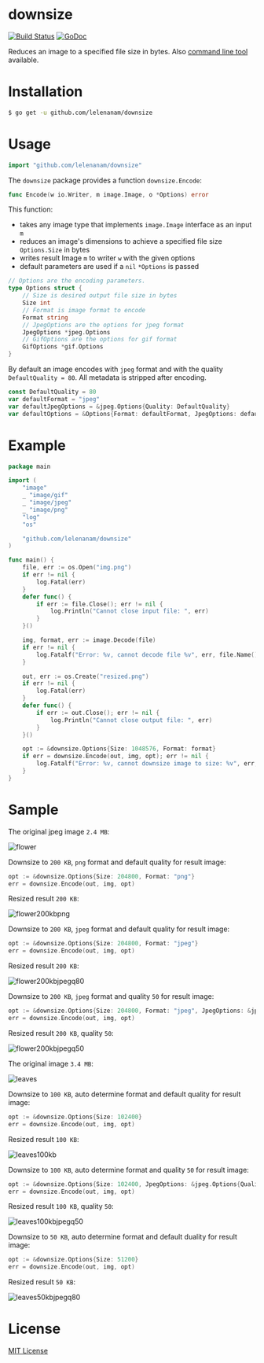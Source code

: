 # downsize

[![Build Status](https://travis-ci.org/lelenanam/downsize.svg?branch=master)](https://travis-ci.org/lelenanam/downsize)
[![GoDoc](https://godoc.org/github.com/lelenanam/downsize?status.svg)](https://godoc.org/github.com/lelenanam/downsize)

Reduces an image to a specified file size in bytes.
Also [command line tool](https://github.com/lelenanam/downsize/tree/master/cmd/downsize) available.

# Installation

```bash
$ go get -u github.com/lelenanam/downsize
```

# Usage

```go
import "github.com/lelenanam/downsize"
```

The `downsize` package provides a function `downsize.Encode`:

```go
func Encode(w io.Writer, m image.Image, o *Options) error 
```

This function:

* takes any image type that implements `image.Image` interface as an input `m`
* reduces an image's dimensions to achieve a specified file size `Options.Size` in bytes
* writes result Image `m` to writer `w` with the given options
* default parameters are used if a `nil` `*Options` is passed

```go
// Options are the encoding parameters.
type Options struct {
	// Size is desired output file size in bytes
	Size int
	// Format is image format to encode
	Format string
	// JpegOptions are the options for jpeg format
	JpegOptions *jpeg.Options
	// GifOptions are the options for gif format
	GifOptions *gif.Options
}
```

By default an image encodes with `jpeg` format and with the quality `DefaultQuality = 80`.
All metadata is stripped after encoding.

```go
const DefaultQuality = 80
var defaultFormat = "jpeg"
var defaultJpegOptions = &jpeg.Options{Quality: DefaultQuality}
var defaultOptions = &Options{Format: defaultFormat, JpegOptions: defaultJpegOptions}

```

# Example

```go
package main

import (
	"image"
	_ "image/gif"
	_ "image/jpeg"
	_ "image/png"
	"log"
	"os"

	"github.com/lelenanam/downsize"
)

func main() {
	file, err := os.Open("img.png")
	if err != nil {
		log.Fatal(err)
	}
	defer func() {
		if err := file.Close(); err != nil {
			log.Println("Cannot close input file: ", err)
		}
	}()

	img, format, err := image.Decode(file)
	if err != nil {
		log.Fatalf("Error: %v, cannot decode file %v", err, file.Name())
	}

	out, err := os.Create("resized.png")
	if err != nil {
		log.Fatal(err)
	}
	defer func() {
		if err := out.Close(); err != nil {
			log.Println("Cannot close output file: ", err)
		}
	}()

	opt := &downsize.Options{Size: 1048576, Format: format}
	if err = downsize.Encode(out, img, opt); err != nil {
		log.Fatalf("Error: %v, cannot downsize image to size: %v", err, opt.Size)
	}
}
```

# Sample

The original jpeg image `2.4 MB`:

![flower](https://cloud.githubusercontent.com/assets/4003503/24624009/4fcd3962-185f-11e7-8b6b-a28e217cba27.jpg)

Downsize to `200 KB`, `png` format and default quality for result image:

```go
opt := &downsize.Options{Size: 204800, Format: "png"}
err = downsize.Encode(out, img, opt)
```

Resized result `200 KB`:

![flower200kbpng](https://cloud.githubusercontent.com/assets/4003503/24624123/aa7f5f16-185f-11e7-9340-e896ee116bc3.png)

Downsize to `200 KB`, `jpeg` format and default quality for result image:

```go
opt := &downsize.Options{Size: 204800, Format: "jpeg"}
err = downsize.Encode(out, img, opt)
```

Resized result `200 KB`:

![flower200kbjpegq80](https://cloud.githubusercontent.com/assets/4003503/24624188/de20d7b4-185f-11e7-931b-1b2eeb1ab0f0.jpg)

Downsize to `200 KB`, `jpeg` format and quality `50` for result image:

```go
opt := &downsize.Options{Size: 204800, Format: "jpeg", JpegOptions: &jpeg.Options{Quality: 50}}
err = downsize.Encode(out, img, opt)
```

Resized result `200 KB`, quality `50`:

![flower200kbjpegq50](https://cloud.githubusercontent.com/assets/4003503/24624303/3edbcfbe-1860-11e7-947f-16954fd3a872.jpg)


The original image `3.4 MB`:

![leaves](https://cloud.githubusercontent.com/assets/4003503/24270590/ffc8b070-0fd2-11e7-949f-3f76364ac252.jpg)

Downsize to `100 KB`, auto determine format and default quality for result image:

```go
opt := &downsize.Options{Size: 102400}
err = downsize.Encode(out, img, opt)
```

Resized result `100 KB`:

![leaves100kb](https://cloud.githubusercontent.com/assets/4003503/24624461/c86e946e-1860-11e7-8059-c4bb25ad3c49.jpg)

Downsize to `100 KB`, auto determine format and quality `50` for result image:

```go
opt := &downsize.Options{Size: 102400, JpegOptions: &jpeg.Options{Quality: 50}}
err = downsize.Encode(out, img, opt)
```

Resized result `100 KB`, quality `50`:

![leaves100kbjpegq50](https://cloud.githubusercontent.com/assets/4003503/24624590/38ccf520-1861-11e7-964e-7b3411a3fc11.jpg)

Downsize to `50 KB`, auto determine format and default duality for result image:

```go
opt := &downsize.Options{Size: 51200}
err = downsize.Encode(out, img, opt)
```

Resized result `50 KB`:

![leaves50kbjpegq80](https://cloud.githubusercontent.com/assets/4003503/24624690/7b46c0ac-1861-11e7-93d0-b4c87b9765eb.jpg)

# License

[MIT License](LICENSE.md)
